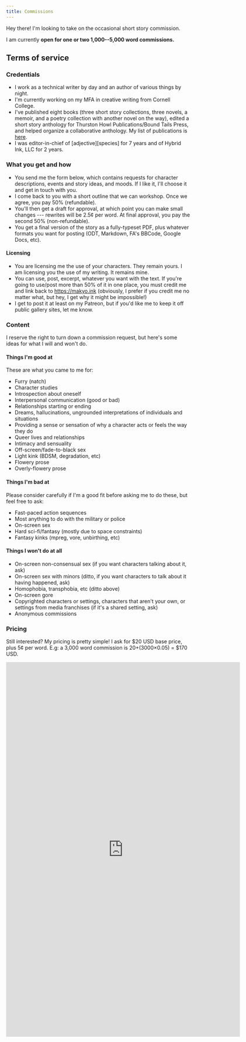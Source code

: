 ```yaml
---
title: Commissions
---
```


Hey there! I'm looking to take on the occasional short story commission.

I am currently **open for one or two 1,000--5,000 word commissions.**

## Terms of service

### Credentials

* I work as a technical writer by day and an author of various things by night.
* I'm currently working on my MFA in creative writing from Cornell College.
* I've published eight books (three short story collections, three novels, a memoir, and a poetry collection with another novel on the way), edited a short story anthology for Thurston Howl Publications/Bound Tails Press, and helped organize a collaborative anthology. My list of publications is [here](https://makyo.ink/publications).
* I was editor-in-chief of \[adjective\]\[species\] for 7 years and of Hybrid Ink, LLC for 2 years.

### What you get and how

* You send me the form below, which contains requests for character descriptions, events and story ideas, and moods. If I like it, I'll choose it and get in touch with you.
* I come back to you with a short outline that we can workshop. Once we agree, you pay 50% (refundable).
* You'll then get a draft for approval, at which point you can make small changes --- rewrites will be 2.5¢ per word. At final approval, you pay the second 50% (non-refundable). 
* You get a final version of the story as a fully-typeset PDF, plus whatever formats you want for posting (ODT, Markdown, FA's BBCode, Google Docs, etc).

#### Licensing

* You are licensing me the use of your characters. They remain yours. I am licensing you the use of my writing. It remains mine.
* You can use, post, excerpt, whatever you want with the text. If you're going to use/post more than 50% of it in one place, you must credit me and link back to <https://makyo.ink> (obviously, I prefer if you credit me no matter what, but hey, I get why it might be impossible!)
* I get to post it at least on my Patreon, but if you'd like me to keep it off public gallery sites, let me know.

### Content

I reserve the right to turn down a commission request, but here's some ideas for what I will and won't do.

#### Things I'm good at

These are what you came to me for:

* Furry (natch)
* Character studies
* Introspection about oneself
* Interpersonal communication (good or bad)
* Relationships starting or ending
* Dreams, hallucinations, ungrounded interpretations of individuals and situations
* Providing a sense or sensation of why a character acts or feels the way they do
* Queer lives and relationships
* Intimacy and sensuality
* Off-screen/fade-to-black sex
* Light kink (BDSM, degradation, etc)
* Flowery prose
* Overly-flowery prose

#### Things I'm bad at

Please consider carefully if I'm a good fit before asking me to do these, but feel free to ask:

* Fast-paced action sequences
* Most anything to do with the military or police
* On-screen sex
* Hard sci-fi/fantasy (mostly due to space constraints)
* Fantasy kinks (mpreg, vore, unbirthing, etc)

#### Things I won't do at all

* On-screen non-consensual sex (if you want characters talking about it, ask)
* On-screen sex with minors (ditto, if you want characters to talk about it having happened, ask)
* Homophobia, transphobia, etc (ditto above)
* On-screen gore
* Copyrighted characters or settings, characters that aren't your own, or settings from media franchises (if it's a shared setting, ask)
* Anonymous commissions

### Pricing

Still interested? My pricing is pretty simple! I ask for $20 USD base price, plus 5¢ per word. E.g: a 3,000 word commission is 20+(3000×0.05) = $170 USD.

<iframe src="https://docs.google.com/forms/d/e/1FAIpQLSf8vH8B-uIEGweHVtUbP4pv9ESAQPjMziTPT0GR_VvywzNTeQ/viewform?embedded=true" width="640" height="1024" frameborder="0" marginheight="0" marginwidth="0">Loading…</iframe>

[^pricey]: Sound pricey? Here's the breakdown:

    * I write about 3,000--5,000 words an hour
    * I edit about 1,000 words an hour
    * Typesetting a project takes me about an hour

    This works out to about $60 USD an hour before taxes. Groceries for two weeks for two people is about $250--300 USD. A semester of tuition costs $7000. My share of the mortgage and utilities is $3000.
